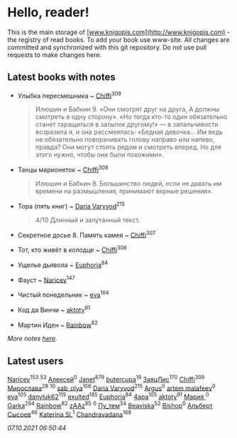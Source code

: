 # Hello, reader!
This is the main storage of [www.knigopis.com](http://www.knigopis.com) - the registry of read books.
To add your book use www-site. All changes are committed and synchronized with this git repository.
Do not use pull requests to make changes here.


## Latest books with notes
* Улыбка пересмешника ~ [Chiffi](users/105/105831994080785626680-google)<sup>309</sup>
    > Илюшин и Бабкин 9. «Они смотрят друг на друга, А должны смотреть в одну сторону». «Но тогда кто-то один обязательно станет таращиться в затылок другому!» — в запальчивости возразила я, и она рассмеялась: «Бедная девочка… Им ведь не обязательно поворачивать голову направо или налево, правда? Они могут стоять рядом и смотреть вперед. Но для этого нужно, чтобы они были похожими».

* Танцы марионеток ~ [Chiffi](users/105/105831994080785626680-google)<sup>308</sup>
    > Илюшин и Бабкин 8. Большинство людей, если не давать им времени на размышления, принимают верные решения».

* Тора (пять книг) ~ [Daria Varyvod](users/829/829893410524253-facebook)<sup>215</sup>
    > 4/10 Длинный и запутанный текст.

* Секретное досье 8. Память камея ~ [Chiffi](users/105/105831994080785626680-google)<sup>307</sup>

* Тот, кто живёт в колодце ~ [Chiffi](users/105/105831994080785626680-google)<sup>306</sup>

* Ущелье дьявола ~ [Euphoria](users/106/106304994652616315178-google)<sup>84</sup>

* Фауст ~ [Naricev](users/107/107090515204537133928-google)<sup>147</sup>

* Чистый понедельник ~ [eva](users/111/111656270551033014778-google)<sup>104</sup>

* Код да Винчи ~ [aktoty](users/275/275766107-vkontakte)<sup>91</sup>

* Мартин Иден ~ [Rainbow](users/109/109787328219839805802-google)<sup>82</sup>


_More notes [here](latest_books_with_notes.md)._


## Latest users
[Naricev](users/107/107090515204537133928-google)<sup>153</sup> 
[](users/153/1537586159620888-facebook)<sup>53</sup> 
[Алексей](users/524/524909550-vkontakte)<sup>0</sup> 
[Janet](users/108/108113656204404967440-google)<sup>879</sup> 
[butercupa](users/193/193697993-vkontakte)<sup>19</sup> 
[ЗаяцЛис](users/112/112388384595246311466-google)<sup>170</sup> 
[Chiffi](users/105/105831994080785626680-google)<sup>309</sup> 
[Мирослава](users/106/106107989792957993574-google)<sup>28</sup> 
[](users/110/110108278789076439525-google)<sup>10</sup> 
[sab_olya](users/139/139338401-vkontakte)<sup>106</sup> 
[Daria Varyvod](users/829/829893410524253-facebook)<sup>215</sup> 
[Argus](users/104/104589481690203844799-google)<sup>0</sup> 
[artem malafeev](users/387/387592938-vkontakte)<sup>0</sup> 
[eva](users/111/111656270551033014778-google)<sup>105</sup> 
[danyluk62](users/374/374149854-vkontakte)<sup>115</sup> 
[exulted](users/100/100599204551896265722-google)<sup>185</sup> 
[Euphoria](users/106/106304994652616315178-google)<sup>84</sup> 
[4apa](users/117/117392596378069249667-google)<sup>105</sup> 
[aktoty](users/275/275766107-vkontakte)<sup>91</sup> 
[Мария ](users/370/3707684412667781-facebook)<sup>0</sup> 
[Garka](users/115/115753719718250012620-google)<sup>294</sup> 
[Rainbow](users/109/109787328219839805802-google)<sup>82</sup> 
[zAAz](users/202/202248233-vkontakte)<sup>85</sup> 
[](users/100/100404933895137497570-google)<sup>0</sup> 
[Пу_тем](users/344/3448154788585127-facebook)<sup>34</sup> 
[Beaviska](users/102/10202544960024508-facebook)<sup>52</sup> 
[Bishop](users/585/585beafacefdc531-liveid)<sup>0</sup> 
[Альберт Сысоев](users/474/47446642-vkontakte)<sup>46</sup> 
[Katerina Sl.](users/108/108667673949731191831-google)<sup>1</sup> 
[Chandravadana](users/105/105866022348292919948-google)<sup>168</sup> 


_07.10.2021 06:50:44_
